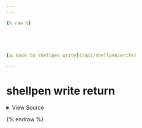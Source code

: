 ```yaml
---
---

{% raw %}





[🔙 Back to shellpen write](/api/shellpen/write)

---
```








<!-- Todo, if there are no subcommands under the child commands, use a smaller heading size -->

# shellpen write return



<details>
  <summary>View Source</summary>

{% endraw %}
{% highlight sh %}
"return")
  if [ $# -eq 1 ]
  then
    shellpen writeln "return $1"
  else
    shellpen writeln "return 1"
  fi
{% endhighlight %}
{% raw %}

</details>








  
{% endraw %}
